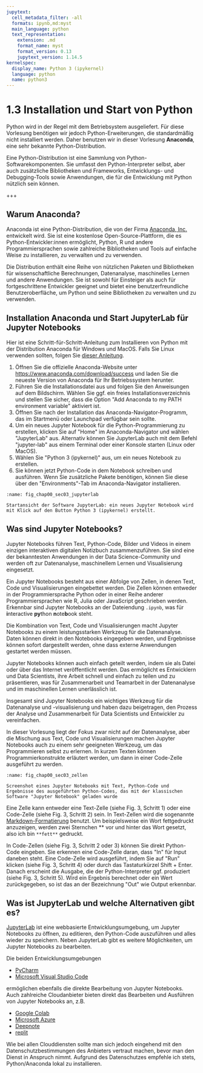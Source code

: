 ```yaml
---
jupytext:
  cell_metadata_filter: -all
  formats: ipynb,md:myst
  main_language: python
  text_representation:
    extension: .md
    format_name: myst
    format_version: 0.13
    jupytext_version: 1.14.5
kernelspec:
  display_name: Python 3 (ipykernel)
  language: python
  name: python3
---
```


# 1.3 Installation und Start von Python

Python wird in der Regel mit dem Betriebsystem ausgeliefert. Für diese Vorlesung
benötigen wir jedoch Python-Erweiterungen, die standardmäßig nicht installiert
werden. Daher benutzen wir in dieser Vorlesung **Anaconda**, eine sehr bekannte
Python-Distribution.

Eine Python-Distribution ist eine Sammlung von Python-Softwarekomponenten. Sie
umfasst den Python-Interpreter selbst, aber auch zusätzliche Bibliotheken und
Frameworks, Entwicklungs- und Debugging-Tools sowie Anwendungen, die für die
Entwicklung mit Python nützlich sein können.

+++

## Warum Anaconda?

Anaconda ist eine Python-Distribution, die von der Firma 
[Anaconda, Inc.](https://www.anaconda.com/about-us) 
entwickelt wird. Sie ist eine kostenlose Open-Source-Plattform, die es
Python-Entwickler:innen ermöglicht, Python, R und andere Programmiersprachen
sowie zahlreiche Bibliotheken und Tools auf einfache Weise zu installieren, zu
verwalten und zu verwenden.

Die Distribution enthält eine Reihe von nützlichen Paketen und Bibliotheken für
wissenschaftliche Berechnungen, Datenanalyse, maschinelles Lernen und andere
Anwendungen. Sie ist sowohl für Einsteiger als auch für fortgeschrittene
Entwickler geeignet und bietet eine benutzerfreundliche Benutzeroberfläche, um
Python und seine Bibliotheken zu verwalten und zu verwenden.

## Installation Anaconda und Start JupyterLab für Jupyter Notebooks

Hier ist eine Schritt-für-Schritt-Anleitung zum Installieren von Python mit der
Distribution Anaconda für Windows und MacOS. Falls Sie Linux verwenden sollten, 
folgen Sie [dieser Anleitung](https://docs.anaconda.com/free/anaconda/install/linux/).

1. Öffnen Sie die offizielle Anaconda-Website unter
   https://www.anaconda.com/download/success und laden Sie die neueste
   Version von Anaconda für Ihr Betriebssystem herunter.
2. Führen Sie die Installationsdatei aus und folgen Sie den Anweisungen auf dem
   Bildschirm. Wählen Sie ggf. ein freies Installationsverzeichnis und stellen
   Sie sicher, dass die Option "Add Anaconda to my PATH environment variable"
   aktiviert ist.
3. Öffnen Sie nach der Installation das Anaconda-Navigator-Programm, das im
   Startmenü oder Launchpad verfügbar sein sollte.
4. Um ein neues Jupyter Notebook für die Python-Programmierung zu erstellen,
   klicken Sie auf "Home" im Anaconda-Navigator und wählen "JupyterLab"
   aus. Alternativ können Sie JupyterLab auch mit dem Befehl "jupyter-lab" aus einem Terminal oder einer Konsole starten (Linux oder MacOS).
5. Wählen Sie "Python 3 (ipykernel)" aus, um ein neues Notebook zu erstellen.
6. Sie können jetzt Python-Code in dem Notebook schreiben und ausführen. Wenn
   Sie zusätzliche Pakete benötigen, können Sie diese über den
   "Environments"-Tab im Anaconda-Navigator installieren.

```{figure} pics/fig_chap00_sec03_jupyterlab.png
:name: fig_chap00_sec03_jupyterlab

Startansicht der Software JupyterLab: ein neues Jupyter Notebook wird mit Klick auf den Button Python 3 (ipykernel) erstellt.
```

## Was sind Jupyter Notebooks?

Jupyter Notebooks führen Text, Python-Code, Bilder und Videos in einem einzigen
interaktiven digitalen Notizbuch zusammenzuführen. Sie sind eine der
bekanntesten Anwendungen in der Data Science-Community und werden oft zur
Datenanalyse, maschinellem Lernen und Visualisierung eingesetzt.

Ein Jupyter Notebooks besteht aus einer Abfolge von Zellen, in denen Text, Code
und Visualisierungen eingebettet werden. Die Zellen können entweder in der
Programmiersprache Python oder in einer Reihe anderer Programmiersprachen wie R,
Julia oder JavaScript geschrieben werden. Erkennbar sind Jupyter Notebooks an
der Dateiendung `.ipynb`, was für **i**nteractive **py**thon **n**ote**b**ook steht.

Die Kombination von Text, Code und Visualisierungen macht Jupyter Notebooks zu
einem leistungsstarken Werkzeug für die Datenanalyse. Daten können direkt in den
Notebooks eingegeben werden, und Ergebnisse können sofort dargestellt werden,
ohne dass externe Anwendungen gestartet werden müssen.

Jupyter Notebooks können auch einfach geteilt werden, indem sie als Datei oder
über das Internet veröffentlicht werden. Das ermöglicht es Entwicklern und Data
Scientists, ihre Arbeit schnell und einfach zu teilen und zu präsentieren, was
für Zusammenarbeit und Teamarbeit in der Datenanalyse und im maschinellen Lernen
unerlässlich ist.

Insgesamt sind Jupyter Notebooks ein wichtiges Werkzeug für die Datenanalyse und
-visualisierung und haben dazu beigetragen, den Prozess der Analyse und
Zusammenarbeit für Data Scientists und Entwickler zu vereinfachen.

In dieser Vorlesung liegt der Fokus zwar nicht auf der Datenanalyse, aber die
Mischung aus Text, Code und Visualisierungen machen Jupyter Notebooks auch zu
einem sehr geeigneten Werkzeug, um das Programmieren selbst zu erlernen. In
kurzen Texten können Programmierkonstrukte erläutert werden, um dann in einer
Code-Zelle ausgeführt zu werden.

```{figure} pics/fig_chap00_sec03_zellen.png
:name: fig_chap00_sec03_zellen

Screenshot eines Jupyter Notebooks mit Text, Python-Code und Ergebnisse des ausgeführten Python-Codes, das mit der klassischen Software "Jupyter Notebook" geladen wurde
```

Eine Zelle kann entweder eine Text-Zelle (siehe Fig. 3, Schritt 1) oder eine
Code-Zelle (siehe Fig. 3, Schritt 2) sein. In Text-Zellen wird die sogenannte
[Markdown-Formatierung](https://jupyter-notebook.readthedocs.io/en/stable/examples/Notebook/Working%20With%20Markdown%20Cells.html)
benutzt. Um beispielsweise ein Wort fettgedruckt anzuzeigen, werden zwei
Sternchen ** vor und hinter das Wort gesetzt, also ich bin `**fett**` gedruckt. 

In Code-Zellen (siehe Fig. 3, Schritt 2 oder 3) können Sie direkt Python-Code
eingeben. Sie erkennen eine Code-Zelle daran, dass "In" für Input daneben steht.
Eine Code-Zelle wird ausgeführt, indem Sie auf "Run" klicken (siehe Fig. 3,
Schritt 4) oder durch das Tastaturkürzel Shift + Enter. Danach erscheint die 
Ausgabe, die der Python-Interpreter ggf.
produziert (siehe Fig. 3, Schritt 5). Wird ein Ergebnis berechnet oder ein Wert
zurückgegeben, so ist das an der Bezeichnung "Out" wie Output erkennbar.

## Was ist JupyterLab und welche Alternativen gibt es?

[JupyterLab](https://jupyterlab.readthedocs.io/en/stable/getting_started/overview.html)
ist eine webbasierte Entwicklungsumgebung, um Jupyter Notebooks zu öffnen, zu
editieren, den Python-Code auszuführen und alles wieder zu speichern. Neben
JupyterLab gibt es weitere Möglichkeiten, um Jupyter Notebooks zu bearbeiten. 

Die beiden Entwicklungsumgebungen

* [PyCharm](https://www.jetbrains.com/help/pycharm/jupyter-notebook-support.html)
* [Microsoft Visual Studio
  Code](https://code.visualstudio.com/docs/datascience/jupyter-notebooks)

ermöglichen ebenfalls die direkte Bearbeitung von Jupyter Notebooks. Auch
zahlreiche Cloudanbieter bieten direkt das Bearbeiten und Ausführen von Jupyter
Notebooks an, z.B.

* [Google Colab](https://colab.research.google.com/notebook)
* [Microsoft
  Azure](https://learn.microsoft.com/en-us/azure/machine-learning/how-to-run-jupyter-notebooks)
* [Deepnote](https://deepnote.com)
* [replit](https://replit.com/template/jupyter-notebook)

Wie bei allen Clouddiensten sollte man sich jedoch eingehend mit den
Datenschutzbestimmungen des Anbieters vertraut machen, bevor man den Dienst in
Anspruch nimmt. Aufgrund des Datenschutzes empfehle ich stets, Python/Anaconda
lokal zu installieren.
